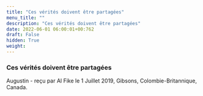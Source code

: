 ```yaml
---
title: "Ces vérités doivent être partagées"
menu_title: ""
description: "Ces vérités doivent être partagées"
date: 2022-06-01 06:00:01+00:762
draft: False
hidden: True
weight:
---
```

### Ces vérités doivent être partagées

Augustin - reçu par Al Fike le 1 Juillet 2019, Gibsons, Colombie-Britannique, Canada.



